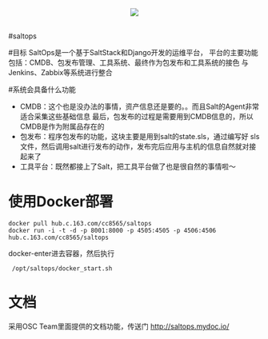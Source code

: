 <div align="center">
  <img src="http://git.oschina.net/uploads/images/2017/0222/194334_0f219bc2_8819.png"><br><br>
</div>


#saltops

#目标
SaltOps是一个基于SaltStack和Django开发的运维平台，
平台的主要功能包括：CMDB、包发布管理、工具系统、最终作为包发布和工具系统的接色
与Jenkins、Zabbix等系统进行整合

#系统会具备什么功能

* CMDB：这个也是没办法的事情，资产信息还是要的。。而且Salt的Agent非常适合采集这些基础信息
最后，包发布的过程是需要用到CMDB信息的，所以CMDB是作为附属品存在的
* 包发布：程序包发布的功能，这块主要是用到salt的state.sls，通过编写好
sls文件，然后调用salt进行发布的动作，发布完后应用与主机的信息自然就对接起来了
* 工具平台：既然都接上了Salt，把工具平台做了也是很自然的事情啦～

# 使用Docker部署

    docker pull hub.c.163.com/cc8565/saltops
    docker run -i -t -d -p 8001:8000 -p 4505:4505 -p 4506:4506 hub.c.163.com/cc8565/saltops

docker-enter进去容器，然后执行

     /opt/saltops/docker_start.sh

# 文档

采用OSC Team里面提供的文档功能，传送门 http://saltops.mydoc.io/